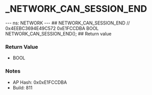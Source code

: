 # _NETWORK_CAN_SESSION_END

--- ns: NETWORK --- ## NETWORK_CAN_SESSION_END  // 0x4EEBC3694E49C572 0xE1FCCDBA BOOL NETWORK_CAN_SESSION_END();   ## Return value

### Return Value
* BOOL

### Notes
* AP Hash: 0x0xE1FCCDBA
* Build: 811

